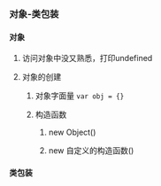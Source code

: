 ### 对象-类包装

#### 对象

1. 访问对象中没又熟悉，打印undefined

2. 对象的创建

   1. 对象字面量 `var obj = {}`

   2. 构造函数

      1) new Object()

       2) new 自定义的构造函数()

#### 类包装